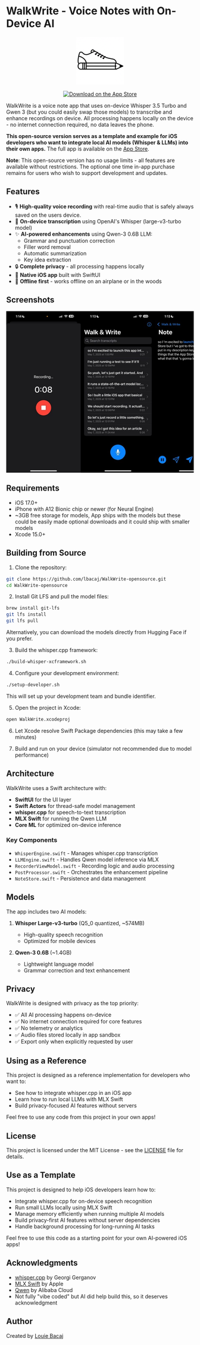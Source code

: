 # WalkWrite - Voice Notes with On-Device AI

<p align="center">
  <img src="Images/AppIcon.png" width="128" alt="WalkWrite App Icon">
</p>

<p align="center">
  <a href="https://apps.apple.com/us/app/walkwrite/id6745560717">
    <img src="https://developer.apple.com/assets/elements/badges/download-on-the-app-store.svg" alt="Download on the App Store" height="60">
  </a>
</p>

WalkWrite is a voice note app that uses on-device Whisper 3.5 Turbo and Gwen 3 (but you could easily swap those models) to transcribe and enhance recordings on device. All processing happens locally on the device - no internet connection required, no data leaves the phone.

**This open-source version serves as a template and example for iOS developers who want to integrate local AI models (Whisper & LLMs) into their own apps.** The full app is available on the [App Store](https://apps.apple.com/us/app/walkwrite/id6745560717).

**Note**: This open-source version has no usage limits - all features are available without restrictions. The optional one time in-app purchase remains for users who wish to support development and updates.

## Features

- 🎙️ **High-quality voice recording** with real-time audio that is safely always saved on the users device.
- 🤖 **On-device transcription** using OpenAI's Whisper (large-v3-turbo model)
- ✨ **AI-powered enhancements** using Qwen-3 0.6B LLM:
  - Grammar and punctuation correction
  - Filler word removal
  - Automatic summarization
  - Key idea extraction
- 🔒 **Complete privacy** - all processing happens locally
- 📱 **Native iOS app** built with SwiftUI
- 🎯 **Offline first** - works offline on an airplane or in the woods

## Screenshots

<div style="display: flex; overflow-x: auto;">
  <img src="Images/Record.jpeg" width="200" alt="Recording Screen">
  <img src="Images/NoteList.jpeg" width="200" alt="Notes List">
  <img src="Images/Playback.jpeg" width="200" alt="Playback View">
  <img src="Images/Search.jpeg" width="200" alt="Search">
  <img src="Images/EmailTranscript.jpeg" width="200" alt="Export">
</div>

## Requirements

- iOS 17.0+
- iPhone with A12 Bionic chip or newer (for Neural Engine)
- ~3GB free storage for models, App ships with the models but these could be easily made optional downloads and it could ship with smaller models
- Xcode 15.0+

## Building from Source

1. Clone the repository:
```bash
git clone https://github.com/lbacaj/WalkWrite-opensource.git
cd WalkWrite-opensource
```

2. Install Git LFS and pull the model files:
```bash
brew install git-lfs
git lfs install
git lfs pull
```

Alternatively, you can download the models directly from Hugging Face if you prefer.

3. Build the whisper.cpp framework:
```bash
./build-whisper-xcframework.sh
```

4. Configure your development environment:
```bash
./setup-developer.sh
```
This will set up your development team and bundle identifier.

5. Open the project in Xcode:
```bash
open WalkWrite.xcodeproj
```

6. Let Xcode resolve Swift Package dependencies (this may take a few minutes)

7. Build and run on your device (simulator not recommended due to model performance)

## Architecture

WalkWrite uses a Swift architecture with:

- **SwiftUI** for the UI layer
- **Swift Actors** for thread-safe model management
- **whisper.cpp** for speech-to-text transcription
- **MLX Swift** for running the Qwen LLM
- **Core ML** for optimized on-device inference

### Key Components

- `WhisperEngine.swift` - Manages whisper.cpp transcription
- `LLMEngine.swift` - Handles Qwen model inference via MLX
- `RecorderViewModel.swift` - Recording logic and audio processing
- `PostProcessor.swift` - Orchestrates the enhancement pipeline
- `NoteStore.swift` - Persistence and data management

## Models

The app includes two AI models:

1. **Whisper Large-v3-turbo** (Q5_0 quantized, ~574MB)
   - High-quality speech recognition
   - Optimized for mobile devices
   
2. **Qwen-3 0.6B** (~1.4GB)
   - Lightweight language model
   - Grammar correction and text enhancement

## Privacy

WalkWrite is designed with privacy as the top priority:

- ✅ All AI processing happens on-device
- ✅ No internet connection required for core features
- ✅ No telemetry or analytics
- ✅ Audio files stored locally in app sandbox
- ✅ Export only when explicitly requested by user

## Using as a Reference

This project is designed as a reference implementation for developers who want to:
- See how to integrate whisper.cpp in an iOS app
- Learn how to run local LLMs with MLX Swift
- Build privacy-focused AI features without servers

Feel free to use any code from this project in your own apps!

## License

This project is licensed under the MIT License - see the [LICENSE](LICENSE) file for details.

## Use as a Template

This project is designed to help iOS developers learn how to:

- Integrate whisper.cpp for on-device speech recognition
- Run small LLMs locally using MLX Swift
- Manage memory efficiently when running multiple AI models
- Build privacy-first AI features without server dependencies
- Handle background processing for long-running AI tasks

Feel free to use this code as a starting point for your own AI-powered iOS apps!

## Acknowledgments

- [whisper.cpp](https://github.com/ggerganov/whisper.cpp) by Georgi Gerganov
- [MLX Swift](https://github.com/ml-explore/mlx-swift) by Apple
- [Qwen](https://github.com/QwenLM/Qwen) by Alibaba Cloud
- Not fully "vibe coded" but AI did help build this, so it deserves acknowledgment

## Author

Created by [Louie Bacaj](https://louiebacaj.com/)
